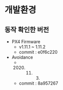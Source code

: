 # 개발환경
## 동작 확인한 버전
 * PX4 Firmware
   * v1.11.1 ~ 1.11.2
   * commit : e0f6c220
 * Avoidance
   * 2020. 11. 3.
   * commit : 8a957267

##
